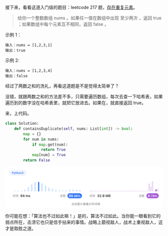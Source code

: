 接下来，看看这道入门级的题目：leetcode 217 题，[存在重复元素](https://leetcode.cn/problems/contains-duplicate/)。

> 给你一个整数数组 nums 。如果任一值在数组中出现 至少两次 ，返回 true ；如果数组中每个元素互不相同，返回 false 。

示例 1：

```
输入：nums = [1,2,3,1]
输出：true
```

示例 2:

```
输入：nums = [1,2,3,4]
输出：false
```

经过了两数之和的洗礼，再看这道题是不是觉得太简单了？

没错，就跟两数之和的方法差不多，只需要遍历数组，每次去查一下哈希表，如果遍历到的数字没在哈希表里，就把它放进去。如果在，就直接返回 true。

来，上代码。

```python
class Solution:
    def containsDuplicate(self, nums: List[int]) -> bool:
        map = {}
        for num in nums:
            if map.get(num):
                return True
            map[num] = True
        return False
```

![picture1](https://github.com/Lzzzzzzy/goodbye-algorithm/blob/main/1.%E5%93%88%E5%B8%8C%E8%A1%A8/img-folder/2-1.png)

你可能在想：「算法也不过如此嘛！」是的，算法不过如此。当你能一眼看到它的弱点所在，击溃它也只是信手拈来的事情。战略上藐视敌人，战术上重视敌人，这才是取胜之道。
